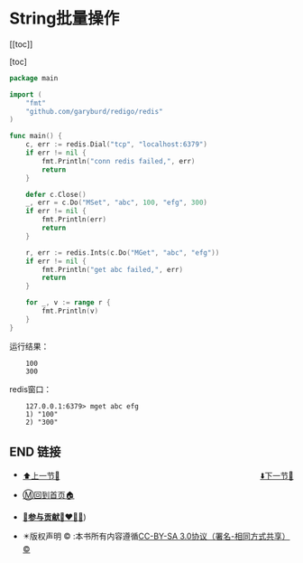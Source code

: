 # String批量操作

[[toc]]

[toc]

```go
package main

import (
    "fmt"
    "github.com/garyburd/redigo/redis"
)

func main() {
    c, err := redis.Dial("tcp", "localhost:6379")
    if err != nil {
        fmt.Println("conn redis failed,", err)
        return
    }

    defer c.Close()
    _, err = c.Do("MSet", "abc", 100, "efg", 300)
    if err != nil {
        fmt.Println(err)
        return
    }

    r, err := redis.Ints(c.Do("MGet", "abc", "efg"))
    if err != nil {
        fmt.Println("get abc failed,", err)
        return
    }

    for _, v := range r {
        fmt.Println(v)
    }
}
```

运行结果：

```
    100
    300
```

redis窗口：

```
    127.0.0.1:6379> mget abc efg
    1) "100"
    2) "300"
```

## END 链接
<ul><li><div><a href = '28.md' style='float:left'>⬆️上一节🔗</a><a href = '30.md' style='float: right'>⬇️下一节🔗</a></div></li></ul>

+ [Ⓜ️回到首页🏠](../README.md)

+ [**🫵参与贡献💞❤️‍🔥💖**](https://nsddd.top/archives/contributors))

+ ✴️版权声明 &copy; :本书所有内容遵循[CC-BY-SA 3.0协议（署名-相同方式共享）&copy;](http://zh.wikipedia.org/wiki/Wikipedia:CC-by-sa-3.0协议文本) 

